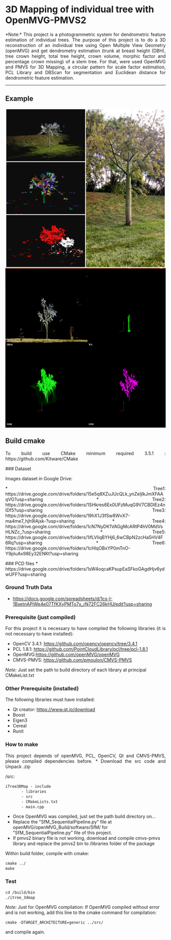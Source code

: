 # 3D Mapping of individual tree with OpenMVG-PMVS2
<p align="justify">
*Note:* This project is a photogrammetric system for dendrometric feature estimation of individual trees. The purpose of this project is to do a 3D reconstruction of an individual tree using Open Multiple View Geometry (openMVG) and get dendrometry estimation (trunk at breast height (DBH), tree crown height, total tree height, crown volume, morphic factor and percentage crown missing) of a stem tree. For that, were used OpenMVG and PMVS for 3D Mapping, a circular pattern for scale factor estimation, PCL Library and DBScan for segmentation and Euclidean distance for dendrometric feature estimation.
</p>

----------------------
## Example

<img src="./example/tree.jpg" align="center" height="500" width="640"><br>
<img src="./example/system.png" align="center" height="500" width="640"><br>

## Build cmake
<p align="justify">
To build use CMake minimum required 3.5.1 : https://github.com/Kitware/CMake
</p>
### Dataset

Images dataset in Google Drive:
<p align="justify">
* Tree1: https://drive.google.com/drive/folders/15e5q8XZuJUcQLk_ynZeljlkJmXFAAqVG?usp=sharing
* Tree2: https://drive.google.com/drive/folders/1SHkres6Ex0UFzMuqG9V7CBDIEz4nIDf5?usp=sharing
* Tree3: https://drive.google.com/drive/folders/19hX1J3fSw8WvX7-ma4me7_hjh9lAjsk-?usp=sharing
* Tree4: https://drive.google.com/drive/folders/1cN7NyDK1VAGgMcARtP4hV0MdVsHLNZc_?usp=sharing
* Tree5: https://drive.google.com/drive/folders/1ifLVliqBYHj6_6wCBpN2zcHa5HV4F6Rq?usp=sharing
* Tree6: https://drive.google.com/drive/folders/1cHlqOBxYP0mTnO-Y9pluAx98Ey32ENKt?usp=sharing
</p
	>
### PCD files
* https://drive.google.com/drive/folders/1sW4oqcaKPsupEaSFkoGAgdHjv6ydwUFF?usp=sharing

### Ground Truth Data
* https://docs.google.com/spreadsheets/d/1cs-I-1BxetnAPiWe4e07TfKXyPMTo7x_rN72FC26kHU/edit?usp=sharing

### Prerequisite (just compiled)
<p align="justify">
For this project it is necessary to have compiled the following libraries (it is not necessary to have installed):

- OpenCV 3.4.1: https://github.com/opencv/opencv/tree/3.4.1
- PCL 1.8.1: https://github.com/PointCloudLibrary/pcl/tree/pcl-1.8.1
- OpenMVG:https://github.com/openMVG/openMVG
- CMVS-PMVS: https://github.com/pmoulon/CMVS-PMVS

*Note:* Just set the path to build directory of each library at principal CMakeList.txt
 </p>
 
### Other Prerequisite (installed)
The following libraries must have installed:

- Qt creator: https://www.qt.io/download
- Boost
- Eigen3
- Cereal
- Runit

### How to make
<p align="justify">
This project depends of openMVG, PCL, OpenCV, Qt and CMVS-PMVS, please compiled dependencies before.
* Download the src code and Unpack .zip

/src:
  	
	iTree3DMap - include
		   - libraries
		   - src
		   - CMakeLists.txt
		   - main.cpp
		   
* Once OpenMVG was compiled, just set the path build directory on...		   		   
* Replace the "SfM_SequentialPipeline.py" file at openMVG/openMVG_Build/software/SfM/ for "SfM_SequentialPipeline.py" file of this project.
* If pmvs2 binary file is not working, download and compile cmvs-pmvs library and replace the pmvs2 bin to /libraries folder of the package 

Within build folder, compile with cmake:

    cmake ../
    make
 </p>
 
### Test

	cd /build/bin
	./itree_3dmap		

*Note:*
Just for OpenMVG compilation: If OpenMVG compiled without error and is not working, add this line to the cmake command for compilation:

	cmake -DTARGET_ARCHITECTURE=generic ../src/

and compile again. 




